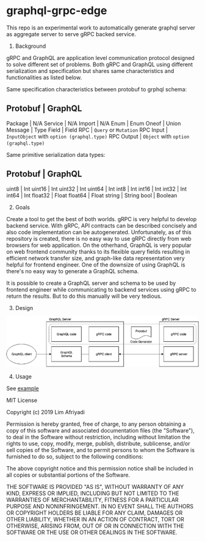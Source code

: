 graphql-grpc-edge
===================

This repo is an experimental work to automatically generate graphql server
as aggregate server to serve gRPC backed service.

1. Background

gRPC and GraphQL are application level communication protocol designed to solve different set of problems. Both gRPC and GraphQL using different serialization and specification but shares same characteristics and functionalities as listed below.

Same specification characteristics between protobuf to grphql schema:

 Protobuf   | GraphQL
--------------------------------------------------------
 Package    | N/A
 Service    | N/A
 Import     | N/A
 Enum       | Enum
 Oneof      | Union
 Message    | Type
 Field      | Field
 RPC        | `Query` or `Mutation`
 RPC Input  | `InputObject` with `option (graphql.type)`
 RPC Output | `Object` with `option (graphql.type)`

Same primitive serialization data types:

 Protobuf | GraphQL
---------------------
 uint8    | Int
 uint16   | Int
 uint32   | Int
 uint64   | Int
 int8     | Int
 int16    | Int
 int32    | Int
 int64    | Int
 float32  | Float
 float64  | Float
 string   | String
 bool     | Boolean

2. Goals

Create a tool to get the best of both worlds. gRPC is very helpful to develop backend service. With gRPC, API contracts can be described concisely and also code implementation can be autogenerated. Unfortunately, as of this repository is created, there is no easy way to use gRPC directly from web browsers for web application. On the otherhand, GraphQL is very popular on web frontend community thanks to its flexible query fields resulting in efficient network transfer size, and graph-like data representation very helpful for frontend engineer. One of the downsize of using GraphQL is there's no easy way to generate a GraphQL schema.

It is possible to create a GraphQL server and schema to be used by frontend engineer while communicating to backend services using gRPC to return the results. But to do this manually will be very tedious.

3. Design

![Design diagram](docs/diagram.png)

4. Usage

See [example](example)

MIT License

Copyright (c) 2019 Lim Afriyadi

Permission is hereby granted, free of charge, to any person obtaining a copy
of this software and associated documentation files (the "Software"), to deal
in the Software without restriction, including without limitation the rights
to use, copy, modify, merge, publish, distribute, sublicense, and/or sell
copies of the Software, and to permit persons to whom the Software is
furnished to do so, subject to the following conditions:

The above copyright notice and this permission notice shall be included in all
copies or substantial portions of the Software.

THE SOFTWARE IS PROVIDED "AS IS", WITHOUT WARRANTY OF ANY KIND, EXPRESS OR
IMPLIED, INCLUDING BUT NOT LIMITED TO THE WARRANTIES OF MERCHANTABILITY,
FITNESS FOR A PARTICULAR PURPOSE AND NONINFRINGEMENT. IN NO EVENT SHALL THE
AUTHORS OR COPYRIGHT HOLDERS BE LIABLE FOR ANY CLAIM, DAMAGES OR OTHER
LIABILITY, WHETHER IN AN ACTION OF CONTRACT, TORT OR OTHERWISE, ARISING FROM,
OUT OF OR IN CONNECTION WITH THE SOFTWARE OR THE USE OR OTHER DEALINGS IN THE
SOFTWARE.
